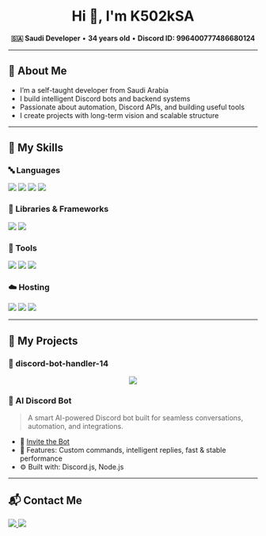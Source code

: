 <h1 align="center">Hi 👋, I'm K502kSA</h1>

<p align="center">
  <strong>🇸🇦 Saudi Developer</strong> • <strong>34 years old</strong> • <strong>Discord ID: 996400777486680124</strong>
</p>

---

## 🧠 About Me
- I’m a self-taught developer from Saudi Arabia  
- I build intelligent Discord bots and backend systems  
- Passionate about automation, Discord APIs, and building useful tools  
- I create projects with long-term vision and scalable structure  

---

## 🧰 My Skills

### 🔤 Languages
<p>
  <img src="https://img.shields.io/badge/JavaScript-F7DF1E?logo=javascript&logoColor=000&style=for-the-badge" />
  <img src="https://img.shields.io/badge/TypeScript-3178C6?logo=typescript&logoColor=fff&style=for-the-badge" />
  <img src="https://img.shields.io/badge/Python-3776AB?logo=python&logoColor=fff&style=for-the-badge" />
  <img src="https://img.shields.io/badge/HTML-E34F26?logo=html5&logoColor=fff&style=for-the-badge" />
</p>

### 🧱 Libraries & Frameworks
<p>
  <img src="https://img.shields.io/badge/Discord.js-5865F2?logo=discord&logoColor=fff&style=for-the-badge" />
  <img src="https://img.shields.io/badge/Express.js-000000?logo=express&logoColor=fff&style=for-the-badge" />
</p>

### 🧰 Tools
<p>
  <img src="https://img.shields.io/badge/Git-F05032?logo=git&logoColor=fff&style=for-the-badge" />
  <img src="https://img.shields.io/badge/Linux-FCC624?logo=linux&logoColor=000&style=for-the-badge" />
  <img src="https://img.shields.io/badge/VS%20Code-007ACC?logo=visual-studio-code&logoColor=fff&style=for-the-badge" />
</p>

### ☁️ Hosting
<p>
  <img src="https://img.shields.io/badge/VPS-007BFF?style=for-the-badge&logo=cloud&logoColor=white" />
  <img src="https://img.shields.io/badge/Replit-667881?logo=replit&logoColor=white&style=for-the-badge" />
  <img src="https://img.shields.io/badge/BotHosting-7289DA?logo=discord&logoColor=white&style=for-the-badge" />
</p>

---

## 🚀 My Projects

### 📁 discord-bot-handler-14
<p align="center">
  <img src="https://github-readme-stats.vercel.app/api/pin/?username=K502kSA&repo=discord-bot-handler-14&theme=github_dark" />
</p>

### 🤖 AI Discord Bot

> A smart AI-powered Discord bot built for seamless conversations, automation, and integrations.

- 🔗 [Invite the Bot](https://discord.com/oauth2/authorize?client_id=1376483030557786113)
- 🧠 Features: Custom commands, intelligent replies, fast & stable performance
- ⚙️ Built with: Discord.js, Node.js

---

## 📬 Contact Me

<p>
  <a href="https://discord.com/users/996400777486680124" target="_blank">
    <img src="https://img.shields.io/badge/Discord-5o.p-5865F2?style=for-the-badge&logo=discord&logoColor=white" />
  </a>
  <a href="https://instagram.com/K502kSA" target="_blank">
    <img src="https://img.shields.io/badge/Instagram-K502kSA-E4405F?style=for-the-badge&logo=instagram&logoColor=white" />
  </a>